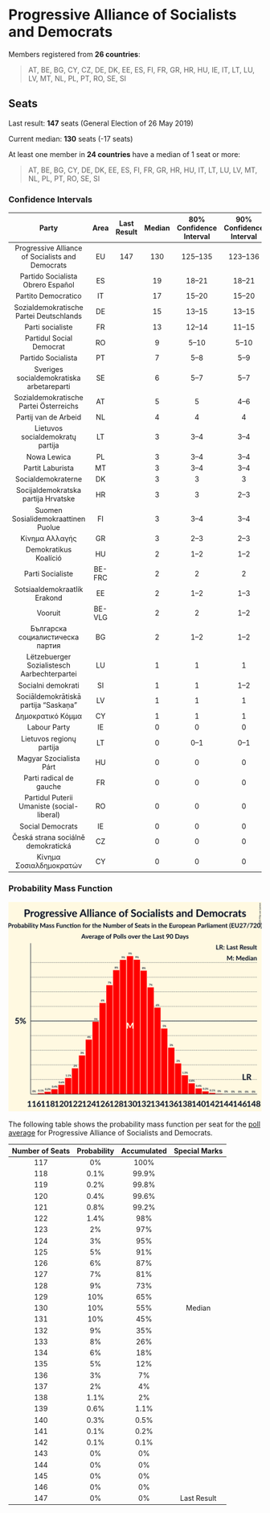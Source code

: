 # Progressive Alliance of Socialists and Democrats

Members registered from **26 countries**:

> AT, BE, BG, CY, CZ, DE, DK, EE, ES, FI, FR, GR, HR, HU, IE, IT, LT, LU, LV, MT, NL, PL, PT, RO, SE, SI

## Seats

Last result: **147** seats (General Election of 26 May 2019)

Current median: **130** seats (-17 seats)

At least one member in **24 countries** have a median of 1 seat or more:

> AT, BE, BG, CY, DE, DK, EE, ES, FI, FR, GR, HR, HU, IT, LT, LU, LV, MT, NL, PL, PT, RO, SE, SI

### Confidence Intervals

| Party | Area | Last Result | Median | 80% Confidence Interval | 90% Confidence Interval | 95% Confidence Interval | 99% Confidence Interval |
|:-----:|:----:|:-----------:|:------:|:-----------------------:|:-----------------------:|:-----------------------:|:-----------------------:|
| Progressive Alliance of Socialists and Democrats | EU | 147 | 130 | 125–135 | 123–136 | 122–137 | 120–140 |
| Partido Socialista Obrero Español | ES | | 19 | 18–21 | 18–21 | 17–22 | 16–23 |
| Partito Democratico | IT | | 17 | 15–20 | 15–20 | 14–21 | 13–23 |
| Sozialdemokratische Partei Deutschlands | DE | | 15 | 13–15 | 13–15 | 12–15 | 11–16 |
| Parti socialiste | FR | | 13 | 12–14 | 11–15 | 11–15 | 10–16 |
| Partidul Social Democrat | RO | | 9 | 5–10 | 5–10 | 4–11 | 4–11 |
| Partido Socialista | PT | | 7 | 5–8 | 5–9 | 5–9 | 4–9 |
| Sveriges socialdemokratiska arbetareparti | SE | | 6 | 5–7 | 5–7 | 5–7 | 5–8 |
| Sozialdemokratische Partei Österreichs | AT | | 5 | 5 | 4–6 | 4–6 | 4–6 |
| Partij van de Arbeid | NL | | 4 | 4 | 4 | 3–4 | 3–4 |
| Lietuvos socialdemokratų partija | LT | | 3 | 3–4 | 3–4 | 3–4 | 3–4 |
| Nowa Lewica | PL | | 3 | 3–4 | 3–4 | 2–5 | 2–5 |
| Partit Laburista | MT | | 3 | 3–4 | 3–4 | 3–4 | 3–4 |
| Socialdemokraterne | DK | | 3 | 3 | 3 | 3–4 | 3–4 |
| Socijaldemokratska partija Hrvatske | HR | | 3 | 3 | 2–3 | 2–3 | 2–4 |
| Suomen Sosialidemokraattinen Puolue | FI | | 3 | 3–4 | 3–4 | 3–4 | 3–4 |
| Κίνημα Αλλαγής | GR | | 3 | 2–3 | 2–3 | 2–3 | 2–4 |
| Demokratikus Koalíció | HU | | 2 | 1–2 | 1–2 | 1–2 | 1–3 |
| Parti Socialiste | BE-FRC | | 2 | 2 | 2 | 2 | 2–3 |
| Sotsiaaldemokraatlik Erakond | EE | | 2 | 1–2 | 1–3 | 1–3 | 1–3 |
| Vooruit | BE-VLG | | 2 | 2 | 1–2 | 1–2 | 1–2 |
| Българска социалистическа партия | BG | | 2 | 1–2 | 1–2 | 1–2 | 1–2 |
| Lëtzebuerger Sozialistesch Aarbechterpartei | LU | | 1 | 1 | 1 | 1 | 1 |
| Socialni demokrati | SI | | 1 | 1 | 1–2 | 1–2 | 1–2 |
| Sociāldemokrātiskā partija “Saskaņa” | LV | | 1 | 1 | 1 | 1 | 1 |
| Δημοκρατικό Κόμμα | CY | | 1 | 1 | 1 | 1 | 0–1 |
| Labour Party | IE | | 0 | 0 | 0 | 0 | 0 |
| Lietuvos regionų partija | LT | | 0 | 0–1 | 0–1 | 0–1 | 0–1 |
| Magyar Szocialista Párt | HU | | 0 | 0 | 0 | 0 | 0 |
| Parti radical de gauche | FR | | 0 | 0 | 0 | 0 | 0 |
| Partidul Puterii Umaniste (social-liberal) | RO | | 0 | 0 | 0 | 0 | 0 |
| Social Democrats | IE | | 0 | 0 | 0 | 0 | 0 |
| Česká strana sociálně demokratická | CZ | | 0 | 0 | 0 | 0 | 0–1 |
| Κίνημα Σοσιαλδημοκρατών | CY | | 0 | 0 | 0 | 0 | 0 |

### Probability Mass Function

![Graph with seats probability mass function not yet produced](average-2024-06-05-seats-pmf-progressiveallianceofsocialistsanddemocrats.png "Seats Probability Mass Function")

The following table shows the probability mass function per seat for the [poll average](average-2024-06-05.html) for Progressive Alliance of Socialists and Democrats.

| Number of Seats | Probability | Accumulated | Special Marks |
|:---------------:|:-----------:|:-----------:|:-------------:|
| 117 | 0% | 100% |  |
| 118 | 0.1% | 99.9% |  |
| 119 | 0.2% | 99.8% |  |
| 120 | 0.4% | 99.6% |  |
| 121 | 0.8% | 99.2% |  |
| 122 | 1.4% | 98% |  |
| 123 | 2% | 97% |  |
| 124 | 3% | 95% |  |
| 125 | 5% | 91% |  |
| 126 | 6% | 87% |  |
| 127 | 7% | 81% |  |
| 128 | 9% | 73% |  |
| 129 | 10% | 65% |  |
| 130 | 10% | 55% | Median |
| 131 | 10% | 45% |  |
| 132 | 9% | 35% |  |
| 133 | 8% | 26% |  |
| 134 | 6% | 18% |  |
| 135 | 5% | 12% |  |
| 136 | 3% | 7% |  |
| 137 | 2% | 4% |  |
| 138 | 1.1% | 2% |  |
| 139 | 0.6% | 1.1% |  |
| 140 | 0.3% | 0.5% |  |
| 141 | 0.1% | 0.2% |  |
| 142 | 0.1% | 0.1% |  |
| 143 | 0% | 0% |  |
| 144 | 0% | 0% |  |
| 145 | 0% | 0% |  |
| 146 | 0% | 0% |  |
| 147 | 0% | 0% | Last Result |



